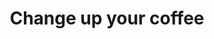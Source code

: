 ---
title: Change up your coffee
subtag: Adding dairy milk to your tea of coffee can <stron><em>triple</em></strong> the carbon footprint of each cup you drink. So if you add milk to your brew, try switching to oat or soy based alternatives instead.
shortName: coffee
hasMore: true
thumbnail: { 
    src: "./src/_includes/img/actions/coffee.jpg", 
    alt: "Person pouring oat milk into black coffee.",
    caption: <span>Photo by <a href="https://unsplash.com/@mors_dreng?utm_source=unsplash&amp;utm_medium=referral&amp;utm_content=creditCopyText">Hjalte Gregersen</a> on <a href="https://unsplash.com/s/photos/oat-milk?utm_source=unsplash&amp;utm_medium=referral&amp;utm_content=creditCopyText">Unsplash</a></span>
}
contributors:
    - 
        - display: "Fershad"
        - twitter: "@fershad"
        - github: "fishintaiwan"
---